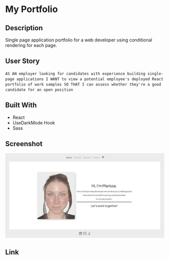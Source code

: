 # My Portfolio

## Description

Single page application portfolio for a web developer using conditional rendering for each page.

## User Story

`AS AN employer looking for candidates with experience building single-page applications I WANT to view a potential employee's deployed React portfolio of work samples SO THAT I can assess whether they're a good candidate for an open position`

## Built With

- React
- UseDarkMode Hook
- Sass

## Screenshot

![Screenshot](./src/assets/images/screenshot.png?raw=true 'Screenshot')

## Link
